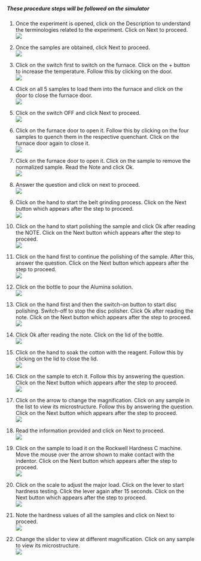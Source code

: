 ##### These procedure steps will be followed on the simulator

1. Once the experiment is opened, click on the Description to understand the terminologies related to the experiment. Click on Next to proceed.<br>
<img src="images/s1.jpg"><br>

2. Once the samples are obtained, click Next to proceed.<br>
<img src="images/s2.jpg"><br>

3. Click on the switch first to switch on the furnace. Click on the + button to increase the temperature. Follow this by clicking on the door.<br>
<img src="images/s3.jpg"><br>

4. Click on all 5 samples to load them into the furnace and click on the door to close the furnace door.<br>
<img src="images/s4.jpg"><br>

5. Click on the switch OFF and click Next to proceed.<br>
<img src="images/s5.jpg"><br>

6. Click on the furnace door to open it. Follow this by clicking on the four samples to quench them in the respective quenchant. Click on the furnace door again to close it. <br>
<img src="images/s6.jpg"><br>

7. Click on the furnace door to open it. Click on the sample to remove the normalized sample. Read the Note and click Ok. <br>
<img src="images/s7.jpg"><br>

8. Answer the question and click on next to proceed.<br>
<img src="images/s8.jpg"><br>

9. Click on the hand to start the belt grinding process. Click on the Next button which appears after the step to proceed.<br>
<img src="images/s9.jpg"><br>

10. Click on the hand to start polishing the sample and click Ok after reading the NOTE. Click on the Next button which appears after the step to proceed.<br>
<img src="images/s10.jpg"><br>

11. Click on the hand first to continue the polishing of the sample. After this, answer the question. Click on the Next button which appears after the step to proceed.<br>
<img src="images/s11.jpg"><br>

12. Click on the bottle to pour the Alumina solution. <br>
<img src="images/s12.jpg"><br>

13. Click on the hand first and then the switch-on button to start disc polishing. Switch-off to stop the disc polisher. Click Ok after reading the note.  Click on the Next button which appears after the step to proceed. <br>
<img src="images/s13.jpg"><br>

14. Click Ok after reading the note. Click on the lid of the bottle. <br>
<img src="images/s14.jpg"><br>

15. Click on the hand to soak the cotton with the reagent. Follow this by clicking on the lid to close the lid. <br>
<img src="images/s15.jpg"><br>

16. Click on the sample to etch it. Follow this by answering the question.  Click on the Next button which appears after the step to proceed. <br>
<img src="images/s16.jpg"><br>

17. Click on the arrow to change the magnification. Click on any sample in the list to view its microstructure. Follow this by answering the question. Click on the Next button which appears after the step to proceed.<br>
<img src="images/s17.jpg"><br>

18. Read the information provided and click on Next to proceed.<br>
<img src="images/s18.jpg"><br>

19. Click on the sample to load it on the Rockwell Hardness C machine. Move the mouse over the arrow shown to make contact with the indentor. Click on the Next button which appears after the step to proceed. <br>
<img src="images/s19.jpg"><br>

20. Click on the scale to adjust the major load. Click on the lever to start hardness testing. Click the lever again after 15 seconds. Click on the Next button which appears after the step to proceed. <br>
<img src="images/s20.jpg"><br>

21. Note the hardness values of all the samples and click on Next to proceed. <br>
<img src="images/s21.jpg"><br>

22. Change the slider to view at different magnification. Click on any sample to view its microstructure.<br>
<img src="images/s22.jpg"><br>
